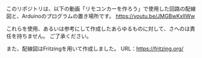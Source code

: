このリポジトリは、以下の動画「リモコンカーを作ろう」で使用した回路の配線図と、Arduinoのプログラムの置き場所です。
https://youtu.be/JMGBwKxlIWw

これらを使用、あるいは参考にして作成したあらゆるものに対して、さへのは責任を持ちません。
ご了承ください。

また、配線図はFritzingを用いて作成しました。
URL：https://fritzing.org/

